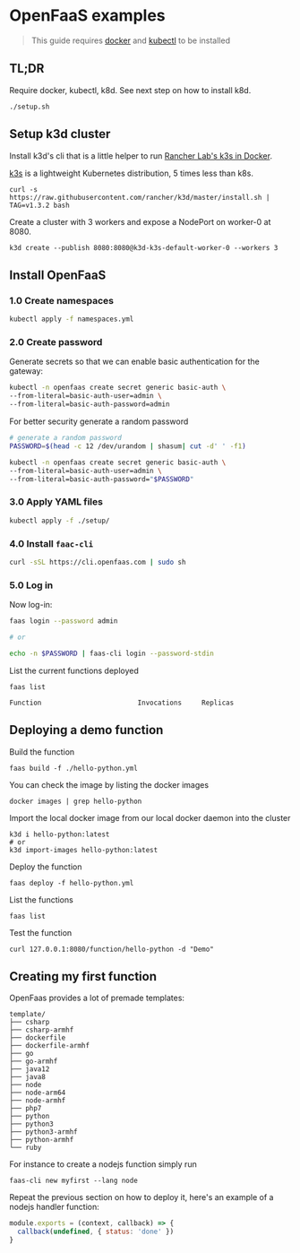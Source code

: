 # OpenFaaS examples

> This guide requires [docker](https://docs.docker.com/install/) and [kubectl](https://kubernetes.io/docs/tasks/tools/install-kubectl/) to be installed

## TL;DR

Require docker, kubectl, k8d. See next step on how to install k8d.

```
./setup.sh
```

## Setup k3d cluster

Install k3d's cli that is a little helper to run [Rancher Lab's k3s in Docker](https://github.com/rancher/k3d).

[k3s](https://github.com/rancher/k3s) is a lightweight Kubernetes distribution, 5 times less than k8s.

```
curl -s https://raw.githubusercontent.com/rancher/k3d/master/install.sh | TAG=v1.3.2 bash
```

Create a cluster with 3 workers and expose a NodePort on worker-0 at 8080.

```
k3d create --publish 8080:8080@k3d-k3s-default-worker-0 --workers 3
```

## Install OpenFaaS

### 1.0 Create namespaces

```sh
kubectl apply -f namespaces.yml
```

### 2.0 Create password

Generate secrets so that we can enable basic authentication for the gateway:

```sh
kubectl -n openfaas create secret generic basic-auth \
--from-literal=basic-auth-user=admin \
--from-literal=basic-auth-password=admin
```

For better security generate a random password

```sh
# generate a random password
PASSWORD=$(head -c 12 /dev/urandom | shasum| cut -d' ' -f1)

kubectl -n openfaas create secret generic basic-auth \
--from-literal=basic-auth-user=admin \
--from-literal=basic-auth-password="$PASSWORD"
```

### 3.0 Apply YAML files

```sh
kubectl apply -f ./setup/
```

### 4.0 Install `faac-cli`

```sh
curl -sSL https://cli.openfaas.com | sudo sh
```

### 5.0 Log in

Now log-in:

```sh
faas login --password admin

# or

echo -n $PASSWORD | faas-cli login --password-stdin

```

List the current functions deployed

```
faas list

Function                        Invocations     Replicas
```

## Deploying a demo function

Build the function

```
faas build -f ./hello-python.yml
```

You can check the image by listing the docker images

```
docker images | grep hello-python
```

Import the local docker image from our local docker daemon into the cluster

```
k3d i hello-python:latest
# or
k3d import-images hello-python:latest
```

Deploy the function

```
faas deploy -f hello-python.yml
```

List the functions

```
faas list
```

Test the function

```
curl 127.0.0.1:8080/function/hello-python -d "Demo"
```

## Creating my first function

OpenFaas provides a lot of premade templates:

```
template/
├── csharp
├── csharp-armhf
├── dockerfile
├── dockerfile-armhf
├── go
├── go-armhf
├── java12
├── java8
├── node
├── node-arm64
├── node-armhf
├── php7
├── python
├── python3
├── python3-armhf
├── python-armhf
└── ruby
```

For instance to create a nodejs function simply run

```
faas-cli new myfirst --lang node
```

Repeat the previous section on how to deploy it, here's an example of a nodejs handler function:

```javascript
module.exports = (context, callback) => {
  callback(undefined, { status: 'done' })
}
```
